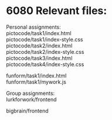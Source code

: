 # 6080 Relevant files:
Personal assignments:  
pictocode/task1/index.html  
pictocode/task1/index-style.css  
pictocode/task2/index.html  
pictocode/task2/index-style.css  
pictocode/task3/index.html  
pictocode/task4/index-style.css  
  
funform/task1/index.html  
funform/task1/mywork.js  
  
Group assignments:  
lurkforwork/frontend  
  
bigbrain/frontend  